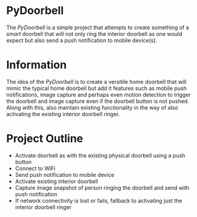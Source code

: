 # PyDoorbell

The _PyDoorbell_ is a simple project that attempts to create something of a _smart_ doorbell that will not only ring the interior doorbell as one would expect but also send a push notification to mobile device(s).

# Information

The idea of the _PyDoorbell_ is to create a versitile home doorbell that will mimic the typical home doorbell but add it features such as mobile push notifications, image capture and perhaps even motion detection to trigger the doorbell and image capture even if the doorbell button is not pushed. Along with this, also maintain existing functionality in the way of also activating the existing interior doorbell ringer.

# Project Outline

- Activate doorbell as with the existing physical doorbell using a push button
- Connect to WiFi
- Send push notification to mobile device
- Activate existing interior doorbell
- Capture image snapshot of person ringing the doorbell and send with push notification
- If network connectivity is lost or fails, fallback to activating just the interior doorbell ringer
